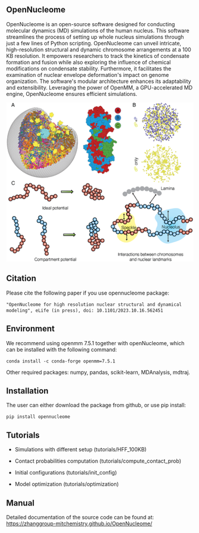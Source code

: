 ## OpenNucleome

OpenNucleome is an open-source software designed for conducting molecular dynamics (MD) simulations of the human nucleus. This software streamlines the process of setting up whole nucleus simulations through just a few lines of Python scripting. OpenNucleome can unveil intricate, high-resolution structural and dynamic chromosome arrangements at a 100 KB resolution. It empowers researchers to track the kinetics of condensate formation and fusion while also exploring the influence of chemical modifications on condensate stability. Furthermore, it facilitates the examination of nuclear envelope deformation's impact on genome organization. The software's modular architecture enhances its adaptability and extensibility. Leveraging the power of OpenMM, a GPU-accelerated MD engine, OpenNucleome ensures efficient simulations.

<img src="./images/Figure1.png" width="1000px"><img>

## Citation
Please cite the following paper if you use opennucleome package: 

    "OpenNucleome for high resolution nuclear structural and dynamical modeling", eLife (in press), doi: 10.1101/2023.10.16.562451

## Environment

We recommend using openmm 7.5.1 together with openNucleome, which can be installed with the following command: 

```
conda install -c conda-forge openmm=7.5.1
```

Other required packages: numpy, pandas, scikit-learn, MDAnalysis, mdtraj.

## Installation

The user can either download the package from github, or use pip install:

```
pip install opennucleome
```

## Tutorials 

- Simulations with different setup (tutorials/HFF_100KB)

- Contact probabilities computation (tutorials/compute_contact_prob)

- Initial configurations (tutorials/init_config)

- Model optimization (tutorials/optimization)

## Manual

Detailed documentation of the source code can be found at: https://zhanggroup-mitchemistry.github.io/OpenNucleome/

